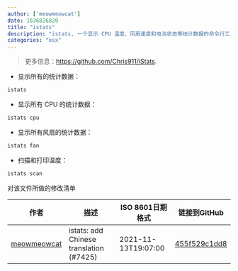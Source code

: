 ```yaml
---
author: ['meowmeowcat']
date: 1636826820
title: "istats"
description: "istats, 一个显示 CPU 温度、风扇速度和电池状态等统计数据的命令行工具。"
categories: "osx"
---
```

> 更多信息：<https://github.com/Chris911/iStats>.

- 显示所有的统计数据：

```bash
istats
```

- 显示所有 CPU 的统计数据：

```bash
istats cpu
```

- 显示所有风扇的统计数据：

```bash
istats fan
```

- 扫描和打印温度：

```bash
istats scan
```
对该文件所做的修改清单


作者 | 描述 | ISO 8601日期格式 | 链接到GitHub
------|-----|-----|-----
[meowmeowcat](mailto:meowmeowcat1211@gmail.com) | istats: add Chinese translation (#7425) | 2021-11-13T19:07:00 | [455f529c1dd8](https://github.com/tldr-pages/tldr/commit/455f529c1dd8bc8ef15ebf4fc6dd11526b571a3e)

